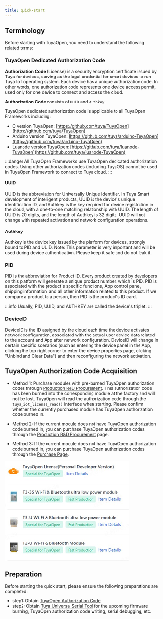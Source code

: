 ```yaml
---
title: quick-start
---
```


## Terminology

Before starting with TuyaOpen, you need to understand the following related terms:

### TuyaOpen Dedicated Authorization Code

**Authorization Code** (License) is a security encryption certificate issued by Tuya for devices, serving as the legal credential for smart devices to run Tuya IoT operating system. Each device has a unique authorization code. In other words, one authorization code represents one device access permit, used only for one device to connect and access the cloud.

**Authorization Code** consists of `UUID` and `Authkey`.

TuyaOpen dedicated authorization code is applicable to all TuyaOpen Frameworks including:
- C version TuyaOpen: [https://github.com/tuya/TuyaOpen](https://github.com/tuya/TuyaOpen)
- Arduino version TuyaOpen: [https://github.com/tuya/arduino-TuyaOpen](https://github.com/tuya/arduino-TuyaOpen)
- Luanode version TuyaOpen: [https://github.com/tuya/luanode-TuyaOpen](https://github.com/tuya/luanode-TuyaOpen)

:::danger
All TuyaOpen Frameworks use TuyaOpen dedicated authorization codes. Using other authorization codes (including TuyaOS) cannot be used in TuyaOpen Framework to connect to Tuya cloud.
:::

#### UUID

UUID is the abbreviation for Universally Unique Identifier. In Tuya Smart development of intelligent products, UUID is the device's unique identification ID, and Authkey is the key required for device registration in the cloud, with a one-to-one matching relationship with UUID. The length of UUID is 20 digits, and the length of Authkey is 32 digits. UUID will not change with repeated activation and network configuration operations.

#### Authkey

Authkey is the device key issued by the platform for devices, strongly bound to PID and UUID. Note: This parameter is very important and will be used during device authentication. Please keep it safe and do not leak it.

### PID

PID is the abbreviation for Product ID. Every product created by developers on this platform will generate a unique product number, which is PID. PID is associated with the product's specific functions, App control panel, shipping information, and all other information related to this product. If we compare a product to a person, then PID is the product's ID card.

:::info
Usually, PID, UUID, and AUTHKEY are called the device's triplet.
:::

### DeviceID

DeviceID is the ID assigned by the cloud each time the device activates network configuration, associated with the actual user device data related to the account and App after network configuration. DeviceID will change in certain specific scenarios (such as entering the device panel in the App, clicking the top right corner to enter the device properties page, clicking "Unbind and Clear Data") and then reconfiguring the network activation.


## TuyaOpen Authorization Code Acquisition

- Method 1: Purchase modules with pre-burned TuyaOpen authorization codes through [Production R&D Procurement](https://platform.tuya.com/purchase/index?type=6). This authorization code has been burned into the corresponding module at the factory and will not be lost. TuyaOpen will read the authorization code through the `tuya_iot_license_read()` interface when starting. Please confirm whether the currently purchased module has TuyaOpen authorization code burned in.

- Method 2: If the current module does not have TuyaOpen authorization code burned in, you can purchase TuyaOpen authorization codes through the [Production R&D Procurement](https://platform.tuya.com/purchase/index?type=6) page.

- Method 3: If the current module does not have TuyaOpen authorization code burned in, you can purchase TuyaOpen authorization codes through the [Purchase Page](https://item.taobao.com/item.htm?ft=t&id=911596682625&spm=a21dvs.23580594.0.0.621e2c1bzX1OIP).

![Authorization Code](/images/en/authorization_code.png)

## Preparation

Before starting the quick start, please ensure the following preparations are completed:

- step1: Obtain [TuyaOpen Authorization Code](#tuyaopen-authorization-code-acquisition)
- step2: Obtain [Tuya Universal Serial Tool](https://www.tuyaopen.ai/tools/tyutool) for the upcoming firmware burning, TuyaOpen authorization code writing, serial debugging, etc.
